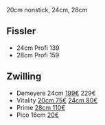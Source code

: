 20cm nonstick, 24cm, 28cm

## Fissler

- 24cm Profi 139
- 28cm Profi 159

## Zwilling

- Demeyere 24cm [199€](https://www.zwilling.com/de/demeyere-proline-7-bratpfanne-24-cm-18%2F10-edelstahl-silber-40850-937-0/40850-937-0.html?cgid=cookware#start=1)  229€
- Vitality [20cm 75€](https://www.zwilling.com/de/zwilling-vitality-bratpfanne-20-cm-18%2F10-edelstahl-silber-66461-200-0/66461-200-0.html?cgid=cookware_pans#start=1) [24cm 80€](https://www.zwilling.com/de/zwilling-vitality-bratpfanne-24-cm-18%2F10-edelstahl-silber-66470-240-0/66470-240-0.html?cgid=cookware_pans#start=1)
- Prime [28cm 110€](https://www.zwilling.com/de/zwilling-prime-bratpfanne-28-cm-18%2F10-edelstahl-silber-64068-280-0/64068-280-0.html?cgid=cookware_pans#start=1)
- Pico 16cm [20€](https://www.zwilling.com/de/zwilling-pico-bratpfanne-16-cm-18%2F10-edelstahl-silber-66658-160-0/66658-160-0.html?cgid=cookware#start=1)



